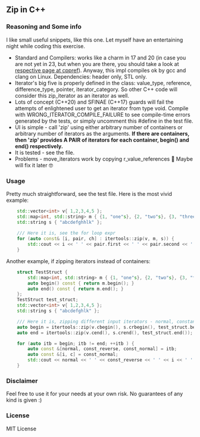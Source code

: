 ## Zip in C++
### Reasoning and Some info
I like small useful snippets, like this one. Let myself have an entertaining night while coding this exercise.
- Standard and Compilers: works like a charm in 17 and 20 (in case you are not yet in 23, but when you are there, you should take a look at [respective page at cppref](https://en.cppreference.com/w/cpp/ranges/zip_view)). Anyway, this impl compiles ok by gcc and clang on Linux. Dependencies: header only, STL only.
- Iterator's big five is properly defined in the class: value_type, reference, difference_type, pointer, iterator_category. So other C++ code will consider this zip_iterator as an iterator as well.
- Lots of concept (C++20) and SFINAE (C++17) guards will fail the attempts of enlightened user to get an iterator from type void. Compile with WRONG_ITERATOR_COMPILE_FAILURE to see compile-time errors generated by the tests, or simply uncomment this #define in the test file.
- UI is simple - call 'zip' using either arbitrary number of containers or arbitrary number of iterators as the arguments. **If there are containers, then 'zip' provides A PAIR of iterators for each container, begin() and end() respectively.**
- It is tested - see the file.
- Problems - move_iterators work by copying r_value_references :see_no_evil: Maybe will fix it later :nerd_face:

### Usage
Pretty much straightforward, see the test file. Here is the most vivid example:
```c++
	std::vector<int> v{ 1,2,3,4,5 };
	std::map<int, std::string> m { {1, "one"s}, {2, "two"s}, {3, "three"s}, };
	std::string s { "abcdefghhlk" };
	
	/// Here it is, see the for loop expr
	for (auto const& [i, pair, ch] : itertools::zip(v, m, s)) {
		std::cout << i << ' ' << pair.first << ' ' << pair.second << ' ' << ch << '\n';
	}
```

Another example, if zipping iterators instead of containers:

```c++
	struct TestStruct {
		std::map<int, std::string> m { {1, "one"s}, {2, "two"s}, {3, "three"s}, };
		auto begin() const { return m.begin(); }
		auto end() const { return m.end(); }
	};
	TestStruct test_struct;
	std::vector<int> v{ 1,2,3,4,5 };
	std::string s { "abcdefghlk" };

	/// Here it is, zipping different input iterators - normal, constant and reverse
	auto begin = itertools::zip(v.cbegin(), s.crbegin(), test_struct.begin());
	auto end = itertools::zip(v.cend(), s.crend(), test_struct.end());

	for (auto itb = begin; itb != end; ++itb ) {
		auto const &[normal, const_reverse, const_normal] = itb;
		auto const &[i, c] = const_normal;
		std::cout << normal << ' ' << const_reverse << ' ' << i << ' ' << c << '\n';
	}

```

### Disclaimer 
Feel free to use it for your needs at your own risk. No guarantees of any kind is given :)

### License
MIT License
